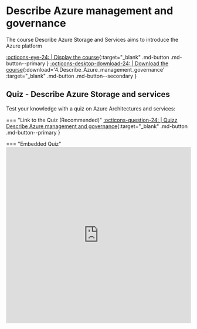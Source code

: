# Describe Azure management and governance

The course Describe Azure Storage and Services aims to introduce the Azure platform

[:octicons-eye-24: | Display the course](../../../assets/files/Describe_Azure_management_governance.pdf){:target="_blank" .md-button .md-button--primary } [:octicons-desktop-download-24: | Download the course](../../../assets/files/Describe_Azure_management_governance.pdf){:download='4.Describe_Azure_management_governance' :target="_blank" .md-button .md-button--secondary }

## Quiz - Describe Azure Storage and services

Test your knowledge with a quiz on Azure Architectures and services:

=== "Link to the Quiz (Recommended)"
    [:octicons-question-24: | Quizz Describe Azure management and governance](https://forms.office.com/Pages/ResponsePage.aspx?id=DMCNU7rZFEirI1hLiiuqx9tk-8Z7mwJNqhI-Fs2tZlZUME9UM1k2T0NFMlVWODVXOUE1WU5UWktXMi4u){:target="_blank" .md-button .md-button--primary }

=== "Embedded Quiz"
    <iframe width="640px" height="480px" src="https://forms.office.com/Pages/ResponsePage.aspx?id=DMCNU7rZFEirI1hLiiuqx9tk-8Z7mwJNqhI-Fs2tZlZUME9UM1k2T0NFMlVWODVXOUE1WU5UWktXMi4u&embed=true" frameborder="0" marginwidth="0" marginheight="0" style="border: none; max-width:100%; max-height:100vh" allowfullscreen webkitallowfullscreen mozallowfullscreen msallowfullscreen> </iframe>